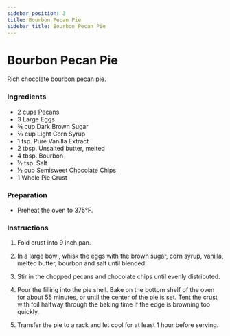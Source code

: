 ```yaml
---
sidebar_position: 3
title: Bourbon Pecan Pie
sidebar_title: Bourbon Pecan Pie
---
```


# Bourbon Pecan Pie
 Rich chocolate bourbon pecan pie.

### Ingredients
- 2 cups Pecans
- 3 Large Eggs
- ¾ cup Dark Brown Sugar
- ⅔ cup Light Corn Syrup
- 1 tsp. Pure Vanilla Extract
- 2 tbsp. Unsalted butter, melted
- 4 tbsp. Bourbon
- ½ tsp. Salt
- ½ cup Semisweet Chocolate Chips
- 1 Whole Pie Crust

### Preparation
- Preheat the oven to 375°F.

### Instructions
1. Fold crust into 9 inch pan.

2. In a large bowl, whisk the eggs with the brown sugar, corn syrup, vanilla, melted butter, bourbon and salt until blended.

3. Stir in the chopped pecans and chocolate chips until evenly distributed.

4. Pour the filling into the pie shell. Bake on the bottom shelf of the oven for about 55 minutes, or until the center of the pie is set. Tent the crust with foil halfway through the baking time if the edge is browning too quickly.

5. Transfer the pie to a rack and let cool for at least 1 hour before serving.